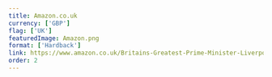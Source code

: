 ```yaml
---
title: Amazon.co.uk
currency: ['GBP']
flag: ['UK']
featuredImage: Amazon.png
format: ['Hardback']
link: https://www.amazon.co.uk/Britains-Greatest-Prime-Minister-Liverpool/dp/0718895649
order: 2
---
```

